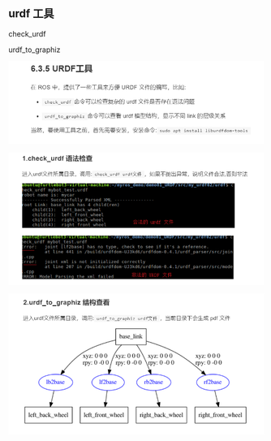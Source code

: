 ## urdf 工具

check_urdf

urdf_to_graphiz

![Alt text](image.png)

![Alt text](image-1.png)

![Alt text](image-2.png)